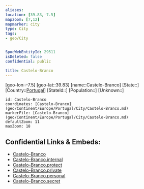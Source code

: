 ```yaml
---
aliases: 
location: [39.83,-7.5]
mapzoom: [7,12] 
mapmarker: city 
type: City
tags:
- geo/City


SpocWebEntityId: 29511
isDeleted: false
confidential: public

title: Castelo-Branco
---
```

[geo-lon::-7.5]
[geo-lat::39.83]
[name::Castelo-Branco]
[State::]
[Country::[Portugal](geo/Continent/Europe/Portugal.md)]
[StateId::]
[Population::]
[Unknown::]


```leaflet
id: Castelo-Branco
coordinates: [Castelo-Branco](geo/Continent/Europe/Portugal/City/Castelo-Branco.md)
markerFile: [Castelo-Branco](geo/Continent/Europe/Portugal/City/Castelo-Branco.md)
defaultZoom: 11 
maxZoom: 18
```


## Confidential Links & Embeds: 
- [Castelo-Branco](../../../../../../_public/geo/Continent/Europe/Portugal/City/Castelo-Branco.md) 
- [Castelo-Branco.internal](../../../../../../_internal/geo/Continent/Europe/Portugal/City/Castelo-Branco.internal.md) 
- [Castelo-Branco.protect](../../../../../../_protect/geo/Continent/Europe/Portugal/City/Castelo-Branco.protect.md) 
- [Castelo-Branco.private](../../../../../../_private/geo/Continent/Europe/Portugal/City/Castelo-Branco.private.md) 
- [Castelo-Branco.personal](../../../../../../_personal/geo/Continent/Europe/Portugal/City/Castelo-Branco.personal.md) 
- [Castelo-Branco.secret](../../../../../../_secret/geo/Continent/Europe/Portugal/City/Castelo-Branco.secret.md) 
